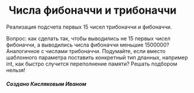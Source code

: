 #  Числа фибоначчи и трибоначчи
Реализация подсчета первых 15 чисел трибоначчи и фибоначчи.

Вопрос: как сделать так, чтобы выводились не 15 первых чисел фибоначчи, а выводились числа фибоначчи меньшие 1500000?
Аналогичное с числами трибоначчи. Подумайте, если вместо шаблонного параметра поставить конкретный тип дланных, например int, как быстро случится переполнение памяти?
Решать подбором нельзя!
##### Создано Кисляковым Иваном
